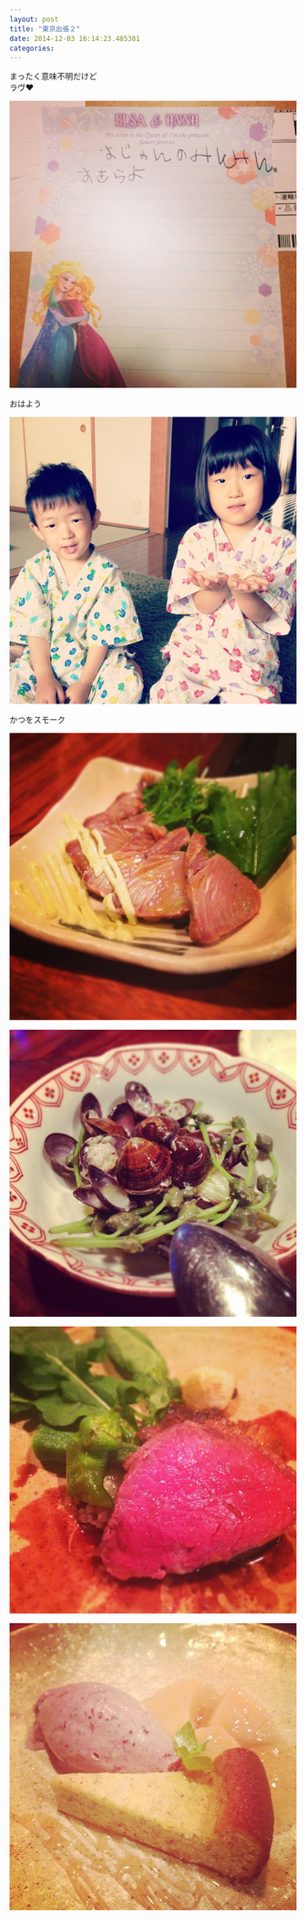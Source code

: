 ```yaml
---
layout: post
title: "東京出張２"
date: 2014-12-03 16:14:23.485381
categories: 
---
```


まったく意味不明だけど  
ラヴ♥️

![まったく意味不明だけど](/assets/images/201409/927123_1467054583558732_1471781525_n.jpg)

おはよう

![りんりんおはよう](/assets/images/201409/10623869_637692476342264_1272255457_n.jpg)

かつをスモーク

![かつをスモーク](/assets/images/201409/10655110_629976700451422_1359903519_n.jpg)

![](/assets/images/201409/10683795_351409431692552_1530445562_n.jpg)

![](/assets/images/201409/10632446_284819101718068_225233301_n.jpg)

![](/assets/images/201409/10661189_278211515703387_765997755_n.jpg)


